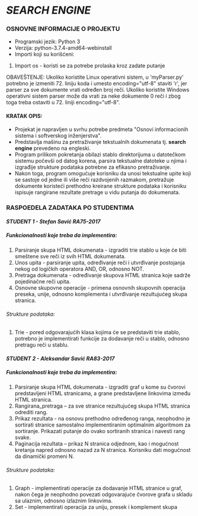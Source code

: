 # **_SEARCH ENGINE_**

### OSNOVNE INFORMACIJE O PROJEKTU


- Programski jezik: Python 3
- Verzija: python-3.7.4-amd64-webinstall
- Importi koji su korišćeni:

1. Import os - koristi se za potrebe prolaska kroz zadate putanje
  

OBAVEŠTENJE: Ukoliko koristite Linux operativni sistem, u 'myParser.py' potrebno je izmeniti 72. liniju koda i 
umesto encoding="utf-8" staviti 'r', jer parser za sve dokumente vrati određen broj reči.
Ukoliko koristite Windows operativni sistem parser može da vrati za neke dokumente 0 reči i zbog toga treba ostaviti
u 72. liniji encoding="utf-8".


#### KRATAK OPIS:

- Projekat je napravljen u svrhu potrebe predmeta "Osnovi informacionih sistema i softverskog inženjerstva".
- Predstavlja  mašinu za pretraživanje tekstualnih dokumenata tj. **search engine** prevedeno na engleski.
- Program prilikom pokretanja obilazi stablo direktorijuma u datotečkom sistemu počevši od datog korena, 
 parsira tekstualne datoteke u njima i izgrađije strukture podataka potrebne za efikasno pretraživanje.
- Nakon toga, program omogućuje korisniku da unosi tekstualne upite koji se sastoje od jedne ili više reči 
razdvojenih razmakom, pretražuje dokumente koristeći prethodno kreirane strukture podataka i korisniku ispisuje 
rangirane rezultate pretrage u vidu putanja do dokumenata.

### RASPOEDELA ZADATAKA PO STUDENTIMA

#### _STUDENT 1 - Stefan Savić RA75-2017_

##### Funkcionalnosti  koje treba da implementira:
1. Parsiranje skupa HTML dokumenata - izgraditi trie stablo u koje će biti smeštene
sve reči iz svih HTML dokumenata.
2. Unos upita - parsiranje upita, određivanje reči i utvrđivanje postojanja nekog od
logičkih operatora AND, OR, odnosno NOT.
3. Pretraga dokumenata - određivanje skupova HTML stranica koje sadrže pojedinačne reči upita.
4. Osnovne skupovne operacije - primena osnovnih skupovnih operacija preseka, unije, odnosno 
komplementa i utvrđivanje rezultujućeg skupa stranica.

###### Strukture podataka:
1. Trie - pored odgovarajućih klasa kojima će se predstaviti trie stablo, potrebno je implementirati 
funkcije za dodavanje reči u stablo, odnosno pretragu reči u stablu.


#### _STUDENT 2 - Aleksandar Savić RA83-2017_
##### Funkcionalnosti  koje treba da implementira:
1. Parsiranje skupa HTML dokumenata - izgraditi graf u kome su čvorovi predstavljeni HTML stranicama, 
a grane predstavljene linkovima između HTML stranica.
2. Rangirana_pretraga – za sve stranice rezultujućeg skupa HTML stranica odrediti rang.
3. Prikaz rezultata - na osnovu prethodno određenog ranga, neophodno je sortirati stranice samostalno 
implementiranim optimalnim algoritmom za sortiranje. Prikazati putanje do ovako sortiranih stranica i 
navesti rang svake.
4. Paginacija rezultata – prikaz N stranica odjednom, kao i mogućnost kretanja napred odnosno nazad 
za N stranica. Korisniku dati mogućnost da dinamički promeni N.

###### Strukture podataka:
1. Graph - implementirati operacije za dodavanje HTML stranice u graf, nakon čega je neophodno povezati 
odgovarajuće čvorove grafa u skladu sa ulaznim, odnosno izlaznim linkovima.
2. Set - implementirati operacija za uniju, presek i komplement skupa
